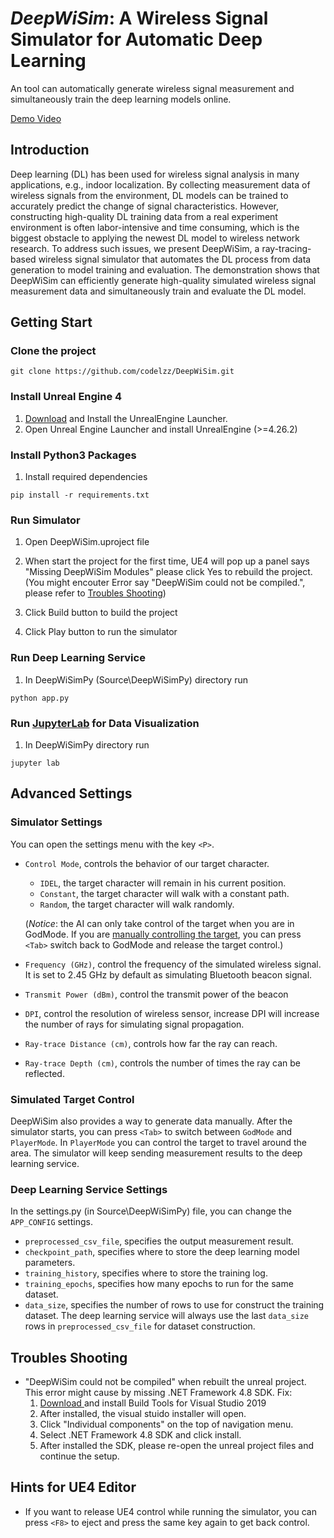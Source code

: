 # *DeepWiSim*: A Wireless Signal Simulator for Automatic Deep Learning

An tool can automatically generate wireless signal measurement and simultaneously train the deep learning models online.

[Demo Video](https://youtu.be/h7ugjbR2j9M)

## Introduction

Deep learning (DL) has been used for wireless signal analysis in many applications, e.g., indoor localization. By collecting measurement data of wireless signals from the environment, DL models can be trained to accurately predict the change of signal characteristics. However, constructing high-quality DL training data from a real experiment environment is often labor-intensive and time consuming, which is the biggest obstacle to applying the newest DL model to wireless network research. To address such issues, we present DeepWiSim, a ray-tracing-based wireless signal simulator that automates the DL process from data generation to model training and evaluation. The demonstration shows that DeepWiSim can efficiently generate high-quality simulated wireless signal measurement data and simultaneously train and evaluate the DL model.

## Getting Start

### Clone the project

```shell script
git clone https://github.com/codelzz/DeepWiSim.git
```

### Install Unreal Engine 4

1. [Download](https://www.unrealengine.com/en-US/download) and Install the UnrealEngine Launcher.
2. Open Unreal Engine Launcher and install UnrealEngine (>=4.26.2)

### Install Python3 Packages

1. Install required dependencies
```shell script
pip install -r requirements.txt
```

### Run Simulator

1. Open DeepWiSim.uproject file

2. When start the project for the first time, UE4 will pop up a panel says "Missing DeepWiSim Modules" please click Yes to rebuild the project. (You might encouter Error say "DeepWiSim could not be compiled.", please refer to [Troubles Shooting](https://github.com/codelzz/DeepWiSim#troubles-shooting))

3. Click Build button to build the project

4. Click Play button to run the simulator

### Run Deep Learning Service

1. In DeepWiSimPy (Source\DeepWiSimPy) directory run

```shell script
python app.py
```

### Run [JupyterLab](https://jupyter.org/) for Data Visualization

1. In DeepWiSimPy directory run
```shell script
jupyter lab
```

## Advanced Settings

### Simulator Settings

You can open the settings menu with the key `<P>`.
- `Control Mode`, controls the behavior of our target character.
	- `IDEL`, the target character will remain in his current position.
	- `Constant`, the target character will walk with a constant path.
	- `Random`, the target character will walk randomly.

	(*Notice*: the AI can only take control of the target when you are in GodMode. If you are [manually controlling the target](https://github.com/codelzz/DeepWiSim#simulated-target-control), you can press `<Tab>` switch back to GodMode and release the target control.)

- `Frequency (GHz)`, control the frequency of the simulated wireless signal. It is set to 2.45 GHz by default as simulating Bluetooth beacon signal.
- `Transmit Power (dBm)`, control the transmit power of the beacon
- `DPI`, control the resolution of wireless sensor, increase DPI will increase the number of rays for simulating signal propagation.
- `Ray-trace Distance (cm)`, controls how far the ray can reach.
- `Ray-trace Depth (cm)`, controls the number of times the ray can be reflected.

### Simulated Target Control

DeepWiSim also provides a way to generate data manually. After the simulator starts, you can press `<Tab>` to switch between `GodMode` and `PlayerMode`. In `PlayerMode` you can control the target to travel around the area. The simulator will keep sending measurement results to the deep learning service.

### Deep Learning Service Settings

In the settings.py (in Source\DeepWiSimPy) file, you can change the `APP_CONFIG` settings.

- `preprocessed_csv_file`, specifies the output measurement result.
- `checkpoint_path`, specifies where to store the deep learning model parameters.
- `training_history`, specifies where to store the training log.
- `training_epochs`, specifies how many epochs to run for the same dataset.
- `data_size`, specifies the number of rows to use for construct the training dataset. The deep learning service will always use the last `data_size` rows in `preprocessed_csv_file` for dataset construction.

## Troubles Shooting
- "DeepWiSim could not be compiled" when rebuilt the unreal project.
	This error might cause by missing  .NET Framework 4.8 SDK. Fix:
	1. [Download ](https://visualstudio.microsoft.com/downloads/#build-tools-for-visual-studio-2019) and install Build Tools for Visual Studio 2019
	2. After installed, the visual stuido installer will open. 
	3. Click "Individual components" on the top of navigation menu. 
	4. Select .NET Framework 4.8 SDK and click install.
	5. After installed the SDK, please re-open the unreal project files and continue the setup.
	
## Hints for UE4 Editor
- If you want to release UE4 control while running the simulator, you can press `<F8>` to eject and press the same key again to get back control.
